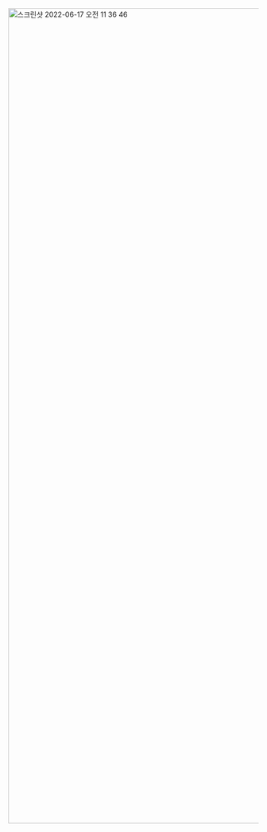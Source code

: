 <img width="1640" alt="스크린샷 2022-06-17 오전 11 36 46" src="https://user-images.githubusercontent.com/104885245/216356765-da38b49c-578c-417b-90fe-c3f0b428c7b1.png">
